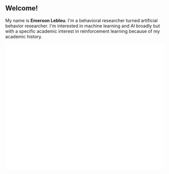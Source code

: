 <h2>Welcome!</h2>

<p>My name is <b>Emerson Lebleu</b>. I'm a behavioral researcher turned artificial behavior researcher. 
I'm interested in machine learning and AI broadly but with a specific academic interest in reinforcement learning
because of my academic history.</p>

<div align="center">
	<a href="">
		<img src="style.svg" width="800" height="400" alt="Click to see the source">
	</a>
</div>
